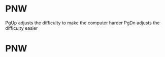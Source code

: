 # PNW
PgUp adjusts the difficulty to make the computer harder
PgDn adjusts the difficulty easier
# PNW

